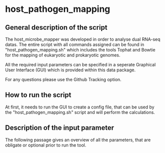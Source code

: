 # host_pathogen_mapping

## General description of the script
The host_microbe_mapper was developed in order to analyse dual RNA-seq datas.
The entire script with all commands assigned can be found in "host_pathogen_mapping.sh" which 
includes the tools Tophat and Bowtie for the mapping of eukaryotic and prokaryotic genomes.

All the required input parameters can be specified in a seperate Graphical User Interface (GUI)
which is provided within this data package.

For any questions please use the Github Tracking option.

## How to run the script
At first, it needs to run the GUI to create a config file, that can be used by the "host_pathogen_mapping.sh"
script and will perform the calculations.

## Description of the input parameter
The following passage gives an overview of all the parameters, that are obligate or optional prior to run
the tool.
